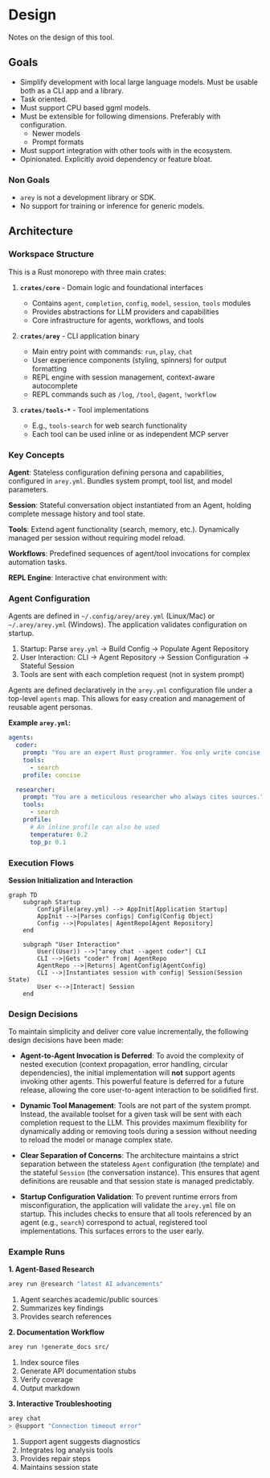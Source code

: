 # Design

Notes on the design of this tool.

## Goals

- Simplify development with local large language models. Must be usable both as
  a CLI app and a library.
- Task oriented.
- Must support CPU based ggml models.
- Must be extensible for following dimensions. Preferably with configuration.
  - Newer models
  - Prompt formats
- Must support integration with other tools with in the ecosystem.
- Opinionated. Explicitly avoid dependency or feature bloat.

### Non Goals

- `arey` is not a development library or SDK.
- No support for training or inference for generic models.

## Architecture

### Workspace Structure

This is a Rust monorepo with three main crates:

1. **`crates/core`** - Domain logic and foundational interfaces
   - Contains `agent`, `completion`, `config`, `model`, `session`, `tools` modules
   - Provides abstractions for LLM providers and capabilities
   - Core infrastructure for agents, workflows, and tools

2. **`crates/arey`** - CLI application binary
   - Main entry point with commands: `run`, `play`, `chat`
   - User experience components (styling, spinners) for output formatting
   - REPL engine with session management, context-aware autocomplete
   - REPL commands such as `/log`, `/tool`, `@agent`, `!workflow`

3. **`crates/tools-*`** - Tool implementations
   - E.g., `tools-search` for web search functionality
   - Each tool can be used inline or as independent MCP server

### Key Concepts

**Agent**: Stateless configuration defining persona and capabilities, configured in `arey.yml`. Bundles system prompt, tool list, and model parameters.

**Session**: Stateful conversation object instantiated from an Agent, holding complete message history and tool state.

**Tools**: Extend agent functionality (search, memory, etc.). Dynamically managed per session without requiring model reload.

**Workflows**: Predefined sequences of agent/tool invocations for complex automation tasks.

**REPL Engine**: Interactive chat environment with:

### Agent Configuration

Agents are defined in `~/.config/arey/arey.yml` (Linux/Mac) or `~/.arey/arey.yml` (Windows). The application validates configuration on startup.

1. Startup: Parse `arey.yml` → Build Config → Populate Agent Repository
2. User Interaction: CLI → Agent Repository → Session Configuration → Stateful Session
3. Tools are sent with each completion request (not in system prompt)

Agents are defined declaratively in the `arey.yml` configuration file under a top-level `agents` map. This allows for easy creation and management of reusable agent personas.

**Example `arey.yml`:**

```yaml
agents:
  coder:
    prompt: "You are an expert Rust programmer. You only write concise, idiomatic Rust code."
    tools:
      - search
    profile: concise

  researcher:
    prompt: "You are a meticulous researcher who always cites sources."
    tools:
      - search
    profile:
      # An inline profile can also be used
      temperature: 0.2
      top_p: 0.1
```

### Execution Flows

**Session Initialization and Interaction**

```mermaid
graph TD
    subgraph Startup
        ConfigFile(arey.yml) --> AppInit[Application Startup]
        AppInit -->|Parses configs| Config(Config Object)
        Config -->|Populates| AgentRepo[Agent Repository]
    end

    subgraph "User Interaction"
        User((User)) -->|"arey chat --agent coder"| CLI
        CLI -->|Gets "coder" from| AgentRepo
        AgentRepo -->|Returns| AgentConfig(AgentConfig)
        CLI -->|Instantiates session with config| Session(Session State)
        User <-->|Interact| Session
    end
```

### Design Decisions

To maintain simplicity and deliver core value incrementally, the following design decisions have been made:

- **Agent-to-Agent Invocation is Deferred**: To avoid the complexity of nested execution (context propagation, error handling, circular dependencies), the initial implementation will **not** support agents invoking other agents. This powerful feature is deferred for a future release, allowing the core user-to-agent interaction to be solidified first.

- **Dynamic Tool Management**: Tools are not part of the system prompt. Instead, the available toolset for a given task will be sent with each completion request to the LLM. This provides maximum flexibility for dynamically adding or removing tools during a session without needing to reload the model or manage complex state.

- **Clear Separation of Concerns**: The architecture maintains a strict separation between the stateless `Agent` configuration (the template) and the stateful `Session` (the conversation instance). This ensures that agent definitions are reusable and that session state is managed predictably.

- **Startup Configuration Validation**: To prevent runtime errors from misconfiguration, the application will validate the `arey.yml` file on startup. This includes checks to ensure that all tools referenced by an agent (e.g., `search`) correspond to actual, registered tool implementations. This surfaces errors to the user early.

### Example Runs

**1. Agent-Based Research**

```bash
arey run @research "latest AI advancements"
```

1. Agent searches academic/public sources
2. Summarizes key findings
3. Provides search references

**2. Documentation Workflow**

```bash
arey run !generate_docs src/
```

1. Index source files
2. Generate API documentation stubs
3. Verify coverage
4. Output markdown

**3. Interactive Troubleshooting**

```bash
arey chat
> @support "Connection timeout error"
```

1. Support agent suggests diagnostics
2. Integrates log analysis tools
3. Provides repair steps
4. Maintains session state

